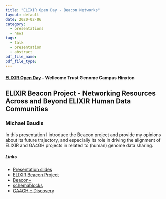 ```yaml
---
title: "ELIXIR Open Day - Beacon Networks"
layout: default
date: 2020-02-06
category:
  - presentations
  - news
tags:
  - talk
  - presentation
  - abstract
pdf_file_name:
pdf_file_type:
---
```


#### [ELIXIR Open Day](https://elixir-europe.org/events/elixir-open-day) - Wellcome Trust Genome Campus Hinxton
## ELIXIR Beacon Project - Networking Resources Across and Beyond ELIXIR Human Data Communities
### Michael Baudis

In this presentation I introduce the Beacon project and provide
my opinions about its future trajectory, and especially its role
in driving the alignment of ELIXIR and GA4GH projects in related
to (human) genome data sharing.

##### Links

* [Presentation slides](https://info.baudisgroup.org/pdf/2020-02-06___Michael-Baudis__Beacon-Networks__ELIXIR-Day-2020.pdf)
* [ELIXIR Beacon Project](https://beacon-project.io)
* [Beacon+](https://beacon.progenetix.org)
* [schemablocks](https://schemablocks.org)
* [GA4GH :: Discovery](https://ga4gh-discovery.github.io)
